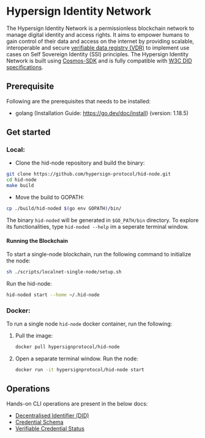 # Hypersign Identity Network

The Hypersign Identity Network is a permissionless blockchain network to manage digital identity and access rights. It aims to empower humans to gain control of their data and access on the internet by providing scalable, interoperable and secure [verifiable data registry (VDR)](https://www.w3.org/TR/did-core/#dfn-verifiable-data-registry) to implement use cases on Self Sovereign Identity (SSI) principles. The Hypersign Identity Network is built using [Cosmos-SDK](https://tendermint.com/sdk/) and is fully compatible with [W3C DID specifications](https://www.w3.org/TR/did-core/).

## Prerequisite

Following are the prerequisites that needs to be installed:

- golang (Installation Guide: https://go.dev/doc/install) (version: 1.18.5)

## Get started

### Local:

- Clone the hid-node repository and build the binary:

```sh
git clone https://github.com/hypersign-protocol/hid-node.git
cd hid-node
make build
```

- Move the build to GOPATH:

```sh
cp ./build/hid-noded $(go env GOPATH)/bin/
```

The binary `hid-noded` will be generated in `$GO_PATH/bin` directory. To explore its functionalities, type `hid-noded --help` im a seperate terminal window.

#### Running the Blockchain

To start a single-node blockchain, run the following command to initialize the node:

```sh
sh ./scripts/localnet-single-node/setup.sh
```
Run the hid-node:

```sh
hid-noded start --home ~/.hid-node
```

### Docker:

To run a single node `hid-node` docker container, run the following:

1. Pull the image:
   ```sh
   docker pull hypersignprotocol/hid-node
   ```

2. Open a separate terminal window. Run the node:
   ```sh
   docker run -it hypersignprotocol/hid-node start
   ```

## Operations

Hands-on CLI operations are present in the below docs:

- [Decentralised Identifier (DID)](docs/ssi/did-ops.md)
- [Credential Schema](docs/ssi/schema-ops.md)
- [Verifiable Credential Status](docs/ssi/cred-ops.md)